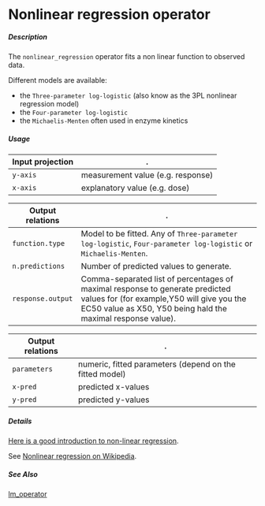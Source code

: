 # Nonlinear regression operator

##### Description

The `nonlinear_regression` operator fits a non linear function to observed data.

Different models are available:   
- the `Three-parameter log-logistic` (also know as the 3PL nonlinear regression model)  
- the `Four-parameter log-logistic`
- the `Michaelis-Menten` often used in enzyme kinetics  

##### Usage

Input projection|.
---|---
`y-axis`| measurement value (e.g. response)
`x-axis`| explanatory value (e.g. dose)

Output relations|.
---|---
`function.type`| Model to be fitted. Any of `Three-parameter log-logistic`, `Four-parameter log-logistic` or `Michaelis-Menten`.
`n.predictions`| Number of predicted values to generate.
`response.output`| Comma-separated list of percentages of maximal response to generate predicted values for (for example,Y50 will give you the EC50 value as X50, Y50 being hald the maximal response value).

Output relations|.
---|---
`parameters`| numeric, fitted parameters (depend on the fitted model)
`x-pred`| predicted x-values
`y-pred`| predicted y-values

##### Details

[Here is a good introduction to non-linear regression](https://www.statforbiology.com/nonlinearregression/usefulequations).

See [Nonlinear regression on Wikipedia](https://en.wikipedia.org/wiki/Nonlinear_regression).

##### See Also

[lm_operator](https://github.com/tercen/lm_operator)

